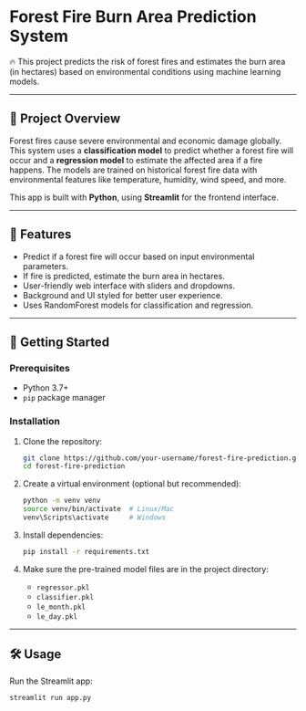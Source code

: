 ﻿# Forest Fire Burn Area Prediction System

🔥 This project predicts the risk of forest fires and estimates the burn area (in hectares) based on environmental conditions using machine learning models.

---

## 📖 Project Overview

Forest fires cause severe environmental and economic damage globally. This system uses a **classification model** to predict whether a forest fire will occur and a **regression model** to estimate the affected area if a fire happens. The models are trained on historical forest fire data with environmental features like temperature, humidity, wind speed, and more.

This app is built with **Python**, using **Streamlit** for the frontend interface.

---

## 🧰 Features

- Predict if a forest fire will occur based on input environmental parameters.
- If fire is predicted, estimate the burn area in hectares.
- User-friendly web interface with sliders and dropdowns.
- Background and UI styled for better user experience.
- Uses RandomForest models for classification and regression.

---

## 🚀 Getting Started

### Prerequisites

- Python 3.7+
- `pip` package manager

### Installation

1. Clone the repository:

    ```bash
    git clone https://github.com/your-username/forest-fire-prediction.git
    cd forest-fire-prediction
    ```

2. Create a virtual environment (optional but recommended):

    ```bash
    python -m venv venv
    source venv/bin/activate  # Linux/Mac
    venv\Scripts\activate     # Windows
    ```

3. Install dependencies:

    ```bash
    pip install -r requirements.txt
    ```

4. Make sure the pre-trained model files are in the project directory:

    - `regressor.pkl`
    - `classifier.pkl`
    - `le_month.pkl`
    - `le_day.pkl`

---

## 🛠️ Usage

Run the Streamlit app:

```bash
streamlit run app.py
```
